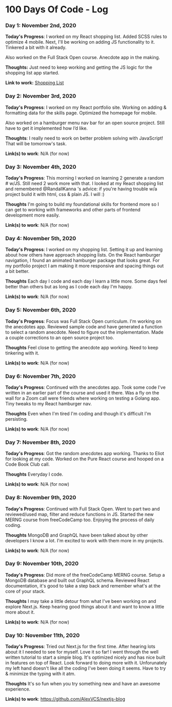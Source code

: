 # 100 Days Of Code - Log

### Day 1: November 2nd, 2020

**Today's Progress**: I worked on my React shopping list. Added SCSS rules to optimize 4 mobile. Next, I'll be working on adding JS functionality to it. Tinkered a bit with it already.

Also worked on the Full Stack Open course. Anecdote app in the making.

**Thoughts:** Just need to keep working and getting the JS logic for the shopping list app started.

**Link to work:** [Shopping List](https://github.com/AlexVCS/Shopping-List)

### Day 2: November 3rd, 2020

**Today's Progress**: I worked on my React portfolio site. Working on adding & formatting data for the skills page. Optimized the homepage for mobile.

Also worked on a hamburger menu nav bar for an open source project. Still have to get it implemented how I’d like.

**Thoughts**: I really need to work on better problem solving with JavaScript! That will be tomorrow's task.

**Link(s) to work**: N/A (for now)


### Day 3: November 4th, 2020

**Today's Progress**: This morning I worked on learning 2 generate a random # w/JS. Still need 2 work more with that. I looked at my React shopping list and remembered @RandallKanna
's advice: if you're having trouble w/a project build it with html, css & plain JS. I will :)

**Thoughts** I'm going to build my foundational skills for frontend more so I can get to working with frameworks and other parts of frontend development more easily.

**Link(s) to work**: N/A (for now)

### Day 4: November 5th, 2020

**Today's Progress**: I worked on my shopping list. Setting it up and learning about how others have approach shopping lists. On the React hamburger navigation, I found an animated hamburger package that looks great. For my portfolio project I am making it more responsive and spacing things out a bit better.

**Thoughts** Each day I code and each day I learn a little more. Some days feel better than others but as long as I code each day I'm happy.

**Link(s) to work**: N/A (for now)

### Day 5: November 6th, 2020

**Today's Progress**: Focus was Full Stack Open curriculum. I'm working on the anecdotes app. Reviewed sample code and have generated a function to select a random anecdote. Need to figure out the implementation. Made a couple corrections to an open source project too.

**Thoughts** Feel close to getting the anecdote app working. Need to keep tinkering with it.

**Link(s) to work**: N/A (for now)

### Day 6: November 7th, 2020

**Today's Progress**: Continued with the anecdotes app. Took some code I've written in an earlier part of the course and used it there. Was a fly on the wall for a Zoom call were friends where working on testing a Golang app. Tiny tweaks to my React hamburger nav.

**Thoughts** Even when I'm tired I'm coding and though it's difficult I'm persisting.

**Link(s) to work**: N/A (for now)

### Day 7: November 8th, 2020

**Today's Progress**: Got the random anecdotes app working. Thanks to Eliot for looking at my code. Worked on the Pure React course and hooped on a Code Book Club call.

**Thoughts** Everyday I code.

**Link(s) to work**: N/A (for now)

### Day 8: November 9th, 2020

**Today's Progress**: Continued with Full Stack Open. Went to part two and reviewed/used map, filter and reduce functions in JS. Started the new MERNG course from freeCodeCamp too. Enjoying the process of daily coding.

**Thoughts** MongoDB and GraphQL have been talked about by other developers I know a lot. I'm excited to work with them more in my projects.

**Link(s) to work**: N/A (for now)

### Day 9: November 10th, 2020

**Today's Progress**: Did more of the freeCodeCamp MERNG course. Setup a MongoDB database and built out GraphQL schema. Reviewed React documentation, it's good to take a step back and remember what's at the core of your stack.

**Thoughts** I may take a little detour from what I've been working on and explore Next.js. Keep hearing good things about it and want to know a little more about it.

**Link(s) to work**: N/A (for now)

### Day 10: November 11th, 2020

**Today's Progress**: Tried out Next.js for the first time. After hearing lots about it I needed to see for myself. Love it so far! I went through the well written tutorial to start a simple blog. It's optimized nicely and has nice built in features on top of React. Look forward to doing more with it. Unforunately my left hand doesn't like all the coding I've been doing it seems. Have to try & minimize the typing with it atm.

**Thoughts** It's so fun when you try something new and have an awesome experience.

**Link(s) to work**: https://github.com/AlexVCS/nextjs-blog